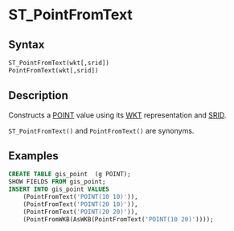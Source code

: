 # ST_PointFromText

## Syntax

```sql
ST_PointFromText(wkt[,srid])
PointFromText(wkt[,srid])
```

## Description

Constructs a [POINT](/sql-statements-structure/geographic-geometric-features/geometry-constructors/point) value using its [WKT](/sql-statements-structure/geographic-geometric-features/wkt/wkt-definition) representation and [SRID](/kb/en/srid/).

`ST_PointFromText()` and `PointFromText()` are synonyms.

## Examples

```sql
CREATE TABLE gis_point  (g POINT);
SHOW FIELDS FROM gis_point;
INSERT INTO gis_point VALUES
    (PointFromText('POINT(10 10)')),
    (PointFromText('POINT(20 10)')),
    (PointFromText('POINT(20 20)')),
    (PointFromWKB(AsWKB(PointFromText('POINT(10 20)'))));
```